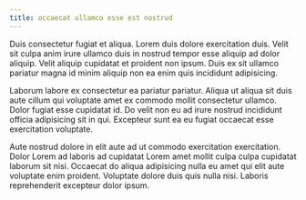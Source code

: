 ```yaml
---
title: occaecat ullamco esse est nostrud
---
```


Duis consectetur fugiat et aliqua. Lorem duis dolore exercitation duis. Velit sit culpa anim irure ullamco duis in nostrud tempor esse aliquip ad dolor aliquip. Velit aliquip cupidatat et proident non ipsum. Duis ex sit ullamco pariatur magna id minim aliquip non ea enim quis incididunt adipisicing.

Laborum labore ex consectetur ea pariatur pariatur. Aliqua ut aliqua sit duis aute cillum qui voluptate amet ex commodo mollit consectetur ullamco. Dolor fugiat esse cupidatat id. Do velit non eu ad irure nostrud incididunt officia adipisicing sit in qui. Excepteur sunt ea eu fugiat occaecat esse exercitation voluptate.

Aute nostrud dolore in elit aute ad ut commodo exercitation exercitation. Dolor Lorem ad laboris ad cupidatat Lorem amet mollit culpa culpa cupidatat laborum sit nisi. Occaecat do aliqua adipisicing nulla eu amet qui elit aute voluptate enim proident. Voluptate dolore duis quis nulla nisi. Laboris reprehenderit excepteur dolor ipsum.